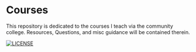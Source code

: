 # Courses
This repository is dedicated to the courses I teach via the community college. Resources, Questions, and misc guidance will be contained therein.

[![LICENSE](http://i.creativecommons.org/l/by/4.0/88x31.png)](http://creativecommons.org/licenses/by/4.0/)
